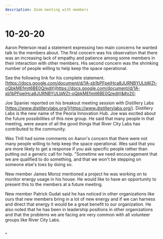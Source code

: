 ```yaml
---
description: Zoom meeting with members
---
```


# 10-20-20

Aaron Peterson read a statement expressing two main concerns he wanted  talk to the members about. The first concern was his observation that there was an increasing lack of empathy and patience among some members in their interaction with other members. His second concern was the shrinking number of people willing to help keep the space operational.

&#x20;See the following link for his complete statement. [https://docs.google.com/document/d/1A-sb1bPFpeiHca8JURNBYULbWZt-oQbkMEfmjt6BE0Q/edit](https://docs.google.com/document/d/1A-sb1bPFpeiHca8JURNBYULbWZt-oQbkMEfmjt6BE0Q/edit)&#x20;

Joe Spanier reported on his breakout meeting session with Distillery Labs [https://www.distillerylabs.org/](https://www.distillerylabs.org/).  Distillery Labs is the new name of the Peoria Innovation Hub.  Joe was excited about the future possibilities of this new group. He said that many people in that meeting, were aware of all the good things that River City Labs has contributed to the community.

Wes Thill had some comments on Aaron's concern that there were not many people willing to help keep the space operational. Wes said that you are more likely to get a response if you ask specific people rather than putting out a generic call for help. "Sometime we need encouragement that we are qualified to do something, and that we won't be stepping on someone else's toes by doing so.

New member James Moroz mentioned a project he was working on to monitor energy usage in his house. He would like to have an opportunity to present this to the members at a future meeting.&#x20;

New member Patrick Gudat said he has noticed in other organizations like ours that new members bring in a lot of new energy and if we can harness and direct that energy it would be a great benefit to our organization. He also noted that he has been in leadership positions in other organizations and  that the problems we are facing are very common with all volunteer groups like River City Labs.

\
"



